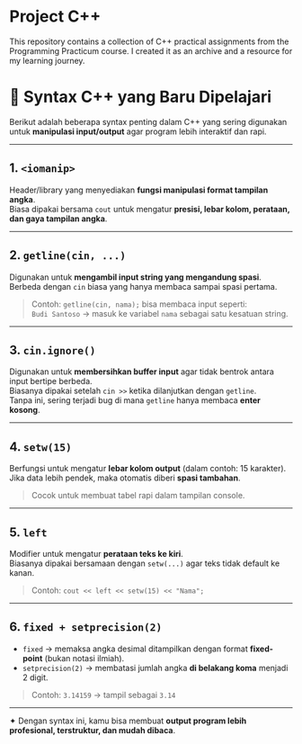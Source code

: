 # Project C++
This repository contains a collection of C++ practical assignments from the Programming Practicum course. I created it as an archive and a resource for my learning journey.


# 📘 Syntax C++ yang Baru Dipelajari

Berikut adalah beberapa syntax penting dalam C++ yang sering digunakan untuk **manipulasi input/output** agar program lebih interaktif dan rapi.

---

## 1. `<iomanip>`
Header/library yang menyediakan **fungsi manipulasi format tampilan angka**.  
Biasa dipakai bersama `cout` untuk mengatur **presisi, lebar kolom, perataan, dan gaya tampilan angka**.

---

## 2. `getline(cin, ...)`
Digunakan untuk **mengambil input string yang mengandung spasi**.  
Berbeda dengan `cin` biasa yang hanya membaca sampai spasi pertama.  
> Contoh: `getline(cin, nama);` bisa membaca input seperti:  
> `Budi Santoso` → masuk ke variabel `nama` sebagai satu kesatuan string.

---

## 3. `cin.ignore()`
Digunakan untuk **membersihkan buffer input** agar tidak bentrok antara input bertipe berbeda.  
Biasanya dipakai setelah `cin >>` ketika dilanjutkan dengan `getline`.  
Tanpa ini, sering terjadi bug di mana `getline` hanya membaca **enter kosong**.

---

## 4. `setw(15)`
Berfungsi untuk mengatur **lebar kolom output** (dalam contoh: 15 karakter).  
Jika data lebih pendek, maka otomatis diberi **spasi tambahan**.  
> Cocok untuk membuat tabel rapi dalam tampilan console.

---

## 5. `left`
Modifier untuk mengatur **perataan teks ke kiri**.  
Biasanya dipakai bersamaan dengan `setw(...)` agar teks tidak default ke kanan.  
> Contoh: `cout << left << setw(15) << "Nama";`

---

## 6. `fixed + setprecision(2)`
- `fixed` → memaksa angka desimal ditampilkan dengan format **fixed-point** (bukan notasi ilmiah).  
- `setprecision(2)` → membatasi jumlah angka **di belakang koma** menjadi 2 digit.  
> Contoh: `3.14159` → tampil sebagai `3.14`

---

✦ Dengan syntax ini, kamu bisa membuat **output program lebih profesional, terstruktur, dan mudah dibaca**.

